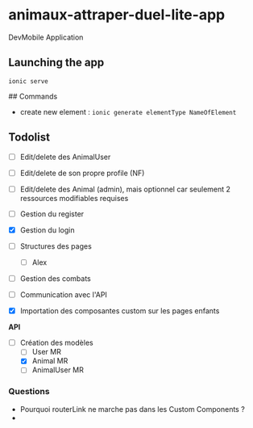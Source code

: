 # animaux-attraper-duel-lite-app
DevMobile Application

## Launching the app

`ionic serve`

## Commands

- create new element : `ionic generate elementType NameOfElement` 

## Todolist

- [ ] Edit/delete des AnimalUser
- [ ] Edit/delete de son propre profile (NF)
- [ ] Edit/delete des Animal (admin), mais optionnel car seulement 2 ressources modifiables requises

- [ ] Gestion du register
- [x] Gestion du login
- [ ] Structures des pages
    - [ ] Alex
- [ ] Gestion des combats
- [ ] Communication avec l'API
- [x] Importation des composantes custom sur les pages enfants

**API**

- [ ] Création des modèles
    - [ ] User MR
    - [x] Animal MR
    - [ ] AnimalUser MR

### Questions

- Pourquoi routerLink ne marche pas dans les Custom Components ?
- 
